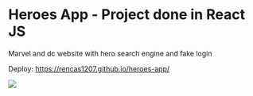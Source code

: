 # Heroes App - Project done in React JS
Marvel and dc website with hero search engine and fake login

Deploy: https://rencas1207.github.io/heroes-app/

![](https://repository-images.githubusercontent.com/419504414/f783a645-47e0-4630-b7d7-afa6e37a4220)
